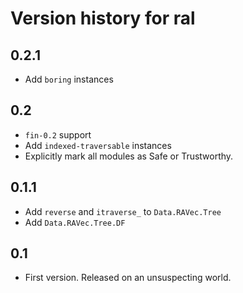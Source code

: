 # Version history for ral

## 0.2.1

- Add `boring` instances

## 0.2

- `fin-0.2` support
- Add `indexed-traversable` instances
- Explicitly mark all modules as Safe or Trustworthy.

## 0.1.1

- Add `reverse` and `itraverse_` to `Data.RAVec.Tree`
- Add `Data.RAVec.Tree.DF`

## 0.1

- First version. Released on an unsuspecting world.
